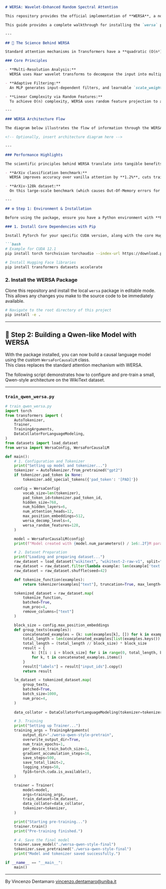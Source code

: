 ```markdown
# WERSA: Wavelet-Enhanced Random Spectral Attention

This repository provides the official implementation of **WERSA**, a novel attention mechanism with linear O(n) time complexity, designed to scale Transformer models to very long sequences **without a performance trade-off**.

This guide provides a complete walkthrough for installing the `wersa` package and building a custom Qwen-like causal language model using this attention layer.

---

## 🔬 The Science Behind WERSA

Standard attention mechanisms in Transformers have a **quadratic (O(n²))** time complexity, making them computationally expensive for long sequences. **WERSA** solves this by combining several powerful principles to achieve **linear (O(n))** efficiency while maintaining high performance.

### Core Principles

- **Multi-Resolution Analysis:**  
  WERSA uses Haar wavelet transforms to decompose the input into multiple scales. This allows the model to simultaneously capture fine-grained local details (with high-frequency wavelets) and broad global context (with low-frequency wavelets).

- **Adaptive Filtering:**  
  An MLP generates input-dependent filters, and learnable `scale_weights` modulate each wavelet level. This allows the model to dynamically prioritize the most informative frequency components, suppressing noise and amplifying important patterns.

- **Linear Complexity via Random Features:**  
  To achieve O(n) complexity, WERSA uses random feature projection to approximate the softmax kernel, avoiding the computation of the full quadratic attention matrix. The WERSA Long-Context Approximation Theorem provides formal guarantees that this approach approximates standard attention with bounded error.

---

### WERSA Architecture Flow

The diagram below illustrates the flow of information through the WERSA mechanism, from input projections to the final attention output.

<!-- Optionally, insert architecture diagram here -->

---

### Performance Highlights

The scientific principles behind WERSA translate into tangible benefits:

- **ArXiv classification benchmark:**  
  WERSA improves accuracy over vanilla attention by **1.2%**, cuts training time by **81%** and FLOPS by **73.4%**.

- **ArXiv-128k dataset:**  
  On this large-scale benchmark (which causes Out-Of-Memory errors for standard and FlashAttention-2), WERSA achieves the best accuracy (**79.1%**) among all viable methods, demonstrating its unique ability to scale to very long sequences.

---

## ⚙️ Step 1: Environment & Installation

Before using the package, ensure you have a Python environment with **PyTorch** and the necessary **Hugging Face** libraries.

### 1. Install Core Dependencies with Pip

Install PyTorch for your specific CUDA version, along with the core Hugging Face libraries.

```bash
# Example for CUDA 12.1
pip install torch torchvision torchaudio --index-url https://download.pytorch.org/whl/cu121

# Install Hugging Face libraries
pip install transformers datasets accelerate
```

### 2. Install the WERSA Package

Clone this repository and install the local `wersa` package in editable mode.
This allows any changes you make to the source code to be immediately available.

```bash
# Navigate to the root directory of this project
pip install -e .
```

---

## 🚀 Step 2: Building a Qwen-like Model with WERSA

With the package installed, you can now build a causal language model using the custom `WersaForCausalLM` class.  
This class replaces the standard attention mechanism with WERSA.

The following script demonstrates how to configure and pre-train a small, Qwen-style architecture on the WikiText dataset.

---

### `train_qwen_wersa.py`

```python
# train_qwen_wersa.py
import torch
from transformers import (
    AutoTokenizer,
    Trainer,
    TrainingArguments,
    DataCollatorForLanguageModeling,
)
from datasets import load_dataset
from wersa import WersaConfig, WersaForCausalLM

def main():
    # 1. Configuration and Tokenizer
    print("Setting up model and tokenizer...")
    tokenizer = AutoTokenizer.from_pretrained("gpt2")
    if tokenizer.pad_token is None:
        tokenizer.add_special_tokens({'pad_token': '[PAD]'})

    config = WersaConfig(
        vocab_size=len(tokenizer),
        pad_token_id=tokenizer.pad_token_id,
        hidden_size=768,
        num_hidden_layers=6,
        num_attention_heads=12,
        max_position_embeddings=512,
        wersa_decomp_levels=4,
        wersa_random_features=128,
    )

    model = WersaForCausalLM(config)
    print(f"Model created with {model.num_parameters() / 1e6:.2f}M parameters.")

    # 2. Dataset Preparation
    print("Loading and preparing dataset...")
    raw_dataset = load_dataset("wikitext", "wikitext-2-raw-v1", split="train")
    raw_dataset = raw_dataset.filter(lambda example: len(example['text']) > 0)
    raw_dataset = raw_dataset.shuffle(seed=42)

    def tokenize_function(examples):
        return tokenizer(examples["text"], truncation=True, max_length=config.max_position_embeddings)

    tokenized_dataset = raw_dataset.map(
        tokenize_function,
        batched=True,
        num_proc=4,
        remove_columns=["text"]
    )

    block_size = config.max_position_embeddings
    def group_texts(examples):
        concatenated_examples = {k: sum(examples[k], []) for k in examples.keys()}
        total_length = len(concatenated_examples[list(examples.keys())[0]])
        total_length = (total_length // block_size) * block_size
        result = {
            k: [t[i : i + block_size] for i in range(0, total_length, block_size)]
            for k, t in concatenated_examples.items()
        }
        result["labels"] = result["input_ids"].copy()
        return result

    lm_dataset = tokenized_dataset.map(
        group_texts,
        batched=True,
        batch_size=1000,
        num_proc=4,
    )
    
    data_collator = DataCollatorForLanguageModeling(tokenizer=tokenizer, mlm=False)

    # 3. Training
    print("Setting up Trainer...")
    training_args = TrainingArguments(
        output_dir="./wersa-qwen-style-pretrain",
        overwrite_output_dir=True,
        num_train_epochs=1,
        per_device_train_batch_size=1,
        gradient_accumulation_steps=16,
        save_steps=500,
        save_total_limit=2,
        logging_steps=50,
        fp16=torch.cuda.is_available(),
    )

    trainer = Trainer(
        model=model,
        args=training_args,
        train_dataset=lm_dataset,
        data_collator=data_collator,
        tokenizer=tokenizer,
    )

    print("Starting pre-training...")
    trainer.train()
    print("Pre-training finished.")

    # 4. Save the final model
    trainer.save_model("./wersa-qwen-style-final")
    tokenizer.save_pretrained("./wersa-qwen-style-final")
    print("Model and tokenizer saved successfully.")

if __name__ == "__main__":
    main()
```

---

By Vincenzo Dentamaro vincenzo.dentamaro@uniba.it
```
